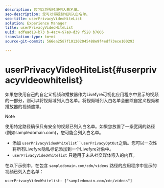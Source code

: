 ```yaml
---
description: 您可以将视频域列入白名单。
seo-description: 您可以将视频域列入白名单。
seo-title: userPrivacyVideoHiteList
solution: Experience Manager
title: userPrivacyVideoHiteList
uuid: adfead18-b73 b-4ac4-97a0-d39 f528 b7606
translation-type: tm+mt
source-git-commit: 566ea2587f101202045488e9f4edf73ece100293

---
```



# userPrivacyVideoHiteList{#userprivacyvideowhitelist}

如果您使用自己的自定义视频和播放器作为Livefyre可视化应用程序中显示的视频的一部分，则可以将视频域列入白名单。将视频域列入白名单会删除自定义视频和播放器的视频遮罩。

>[!NOTE]
>
>使用特定路径确保只有安全的视频已列入白名单。如果您放置了一条宽阔的路径(例如sampledomain.com)，您可能会列入白名单。

* 添加 `userPrivacyVideoWhitelist``userPrivacyOptOut`之后。您可以一次性将所有Livefyre隐私标记添加到一个Livefyre对象中。
* `userPrivacyVideoWhitelist` 只适用于未从社交媒体嵌入的内容。

在以下示例中，在包含 `sampledomain.com/cdn/videos` 路径的应用程序中显示的视频已列入白名单：

```
userPrivacyVideoWhitelist: ["sampledomain.com/cdn/videos"]
```
